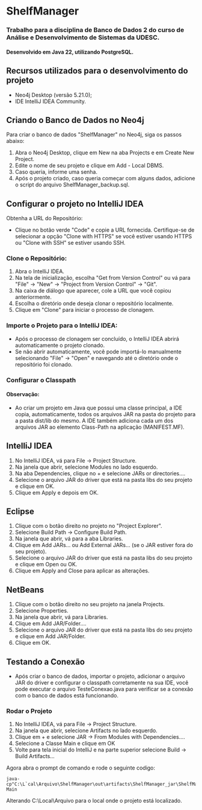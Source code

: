 # ShelfManager
### Trabalho para a disciplina de Banco de Dados 2 do curso de Análise e Desenvolvimento de Sistemas da UDESC.
#### Desenvolvido em Java 22, utilizando PostgreSQL.
## Recursos utilizados para o desenvolvimento do projeto
- Neo4j Desktop (versão 5.21.0);
- IDE IntelliJ IDEA Community.

## Criando o Banco de Dados no Neo4j
Para criar o banco de dados "ShelfManager" no Neo4j, siga os passos abaixo:
1. Abra o Neo4j Desktop, clique em New na aba Projects e em Create New Project.
2. Edite o nome de seu projeto e clique em Add - Local DBMS.
3. Caso queria, informe uma senha.
4. Após o projeto criado, caso queria começar com alguns dados, adicione o script do arquivo ShelfManager_backup.sql.

## Configurar o projeto no IntelliJ IDEA
Obtenha a URL do Repositório:
- Clique no botão verde "Code" e copie a URL fornecida. Certifique-se de selecionar a opção "Clone with HTTPS" se você estiver usando HTTPS ou "Clone with SSH" se estiver usando SSH.

### Clone o Repositório:

1. Abra o IntelliJ IDEA.
2. Na tela de inicialização, escolha "Get from Version Control" ou vá para "File" -> "New" -> "Project from Version Control" -> "Git".
3. Na caixa de diálogo que aparecer, cole a URL que você copiou anteriormente.
4. Escolha o diretório onde deseja clonar o repositório localmente.
5. Clique em "Clone" para iniciar o processo de clonagem.

### Importe o Projeto para o IntelliJ IDEA:

- Após o processo de clonagem ser concluído, o IntelliJ IDEA abrirá automaticamente o projeto clonado.
- Se não abrir automaticamente, você pode importá-lo manualmente selecionando "File" -> "Open" e navegando até o diretório onde o repositório foi clonado.

### Configurar o Classpath
#### Observação:
- Ao criar um projeto em Java que possui uma classe principal, a IDE copia, automaticamente, todos os arquivos JAR na pasta do projeto para a pasta dist/lib do mesmo. A IDE também adiciona cada um dos arquivos JAR ao elemento Class-Path na aplicação (MANIFEST.MF).

## IntelliJ IDEA

1. No IntelliJ IDEA, vá para File -> Project Structure.
2. Na janela que abrir, selecione Modules no lado esquerdo.
3. Na aba Dependencies, clique no + e selecione JARs or directories....
4. Selecione o arquivo JAR do driver que está na pasta libs do seu projeto e clique em OK.
5. Clique em Apply e depois em OK.

## Eclipse

1. Clique com o botão direito no projeto no "Project Explorer".
2. Selecione Build Path -> Configure Build Path.
3. Na janela que abrir, vá para a aba Libraries.
4. Clique em Add JARs... ou Add External JARs... (se o JAR estiver fora do seu projeto).
5. Selecione o arquivo JAR do driver que está na pasta libs do seu projeto e clique em Open ou OK.
6. Clique em Apply and Close para aplicar as alterações.

## NetBeans

1. Clique com o botão direito no seu projeto na janela Projects.
2. Selecione Properties.
3. Na janela que abrir, vá para Libraries.
4. Clique em Add JAR/Folder....
5. Selecione o arquivo JAR do driver que está na pasta libs do seu projeto e clique em Add JAR/Folder.
6. Clique em OK.

## Testando a Conexão

- Após criar o banco de dados, importar o projeto, adicionar o arquivo JAR do driver e configurar o classpath corretamente na sua IDE, você pode executar o arquivo TesteConexao.java para verificar se a conexão com o banco de dados está funcionando.

### Rodar o Projeto

1. No IntelliJ IDEA, vá para File -> Project Structure.
2. Na janela que abrir, selecione Artifacts no lado esquerdo.
3. Clique em + e selecione JAR -> From Modules with Dependencies....
4. Selecione a Classe Main e clique em OK
5. Volte para tela inicial do IntelliJ e na parte superior selecione Build -> Build Artifacts...

Agora abra o prompt de comando e rode o seguinte codigo:

   ```
java-cp"C:\L`cal\Arquivo\ShelfManager\out\artifacts\ShelfManager_jar\ShelfManager.jar" Main
   ```

Alterando C:\Local\Arquivo para o local onde o projeto está localizado.
